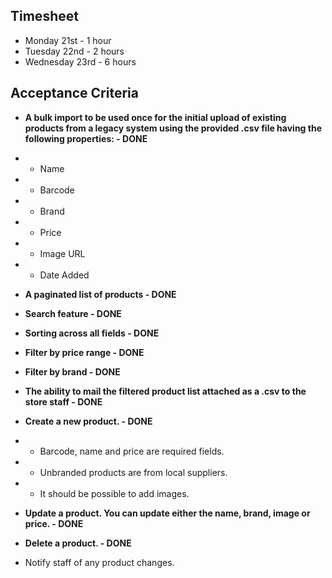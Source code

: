## Timesheet
- Monday 21st - 1 hour
- Tuesday 22nd - 2 hours
- Wednesday 23rd - 6 hours

## Acceptance Criteria

- **A bulk import to be used once for the initial upload of existing products from a legacy system using the provided .csv file having the following properties: - DONE**
- - Name
- - Barcode
- - Brand
- - Price
- - Image URL
- - Date Added  
- **A paginated list of products - DONE**  
- **Search feature - DONE**   
- **Sorting across all fields - DONE**   
- **Filter by price range - DONE**  
- **Filter by brand - DONE**  

- **The ability to mail the filtered product list attached as a .csv to the store staff - DONE**  
- **Create a new product. - DONE**
- - Barcode, name and price are required fields.
- - Unbranded products are from local suppliers.
- - It should be possible to add images.
- **Update a product. You can update either the name, brand, image or price. - DONE**  
- **Delete a product. - DONE** 
- Notify staff of any product changes.

